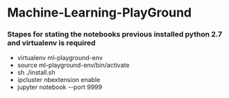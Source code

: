 # Machine-Learning-PlayGround

### Stapes for stating the notebooks previous installed python 2.7 and virtualenv is required
* virtualenv ml-playground-env
* source ml-playground-env/bin/activate
* sh ./install.sh
* ipcluster nbextension enable
* jupyter notebook --port 9999
